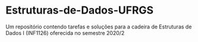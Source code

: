 # Estruturas-de-Dados-UFRGS
Um repositório contendo tarefas e soluções para a cadeira de Estruturas de Dados I (INF1126) oferecida no semestre 2020/2

